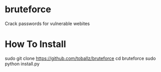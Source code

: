 # bruteforce
Crack passwords for vulnerable webites


# How To Install
sudo git clone https://github.com/toballz/bruteforce
cd bruteforce
sudo python install.py
